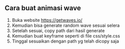 ## Cara buat animasi wave


1. Buka website https://getwaves.io/
2. Kemudian bisa generate random wave sesuai selera
3. Setelah sesuai, copy path dari hasil generate
4. Kemudian buat keyframe seperti di file css/style.css
5. Tinggal sesuaikan dengan path yg telah dicopy saja
